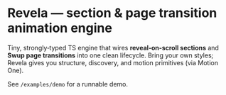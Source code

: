 # Revela — section & page transition animation engine

Tiny, strongly‑typed TS engine that wires **reveal‑on‑scroll sections** and **Swup page transitions** into one clean lifecycle. Bring your own styles; Revela gives you structure, discovery, and motion primitives (via Motion One).

See `/examples/demo` for a runnable demo.
